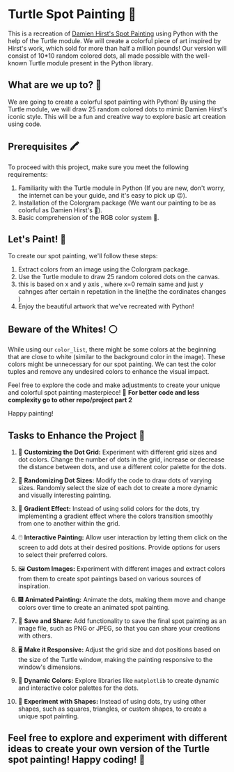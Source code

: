 # Turtle Spot Painting 🎨

This is a recreation of [Damien Hirst's Spot Painting](https://en.wikipedia.org/wiki/Damien_Hirst#Spot_painting) using Python with the help of the Turtle module. We will create a colorful piece of art inspired by Hirst's work, which sold for more than half a million pounds! Our version will consist of 10*10 random colored dots, all made possible with the well-known Turtle module present in the Python library.

## What are we up to? 🤔

We are going to create a colorful spot painting with Python! By using the Turtle module, we will draw 25 random colored dots to mimic Damien Hirst's iconic style. This will be a fun and creative way to explore basic art creation using code.

## Prerequisites 🖍️

To proceed with this project, make sure you meet the following requirements:

1. Familiarity with the Turtle module in Python (If you are new, don't worry, the internet can be your guide, and it's easy to pick up 😉).
2. Installation of the Colorgram package (We want our painting to be as colorful as Damien Hirst's 🌈).
3. Basic comprehension of the RGB color system 🧮.

## Let's Paint! 🎨

To create our spot painting, we'll follow these steps:
1. Extract colors from an image using the Colorgram package.
2. Use the Turtle module to draw 25 random colored dots on the canvas.
3. this is based on x and y axis , where x=0 remain same and just y cahnges  after certain n repetation in the line(the the cordinates changes )
4. Enjoy the beautiful artwork that we've recreated with Python!

## Beware of the Whites! ⚪

While using our `color_list`, there might be some colors at the beginning that are close to white (similar to the background color in the image). These colors might be unnecessary for our spot painting. We can test the color tuples and remove any undesired colors to enhance the visual impact.

Feel free to explore the code and make adjustments to create your unique and colorful spot painting masterpiece! 🌟
**For better code and less complexity  go to other repo/project part 2**

Happy painting!

## Tasks to Enhance the Project 🚀

1. 🔳 **Customizing the Dot Grid:** Experiment with different grid sizes and dot colors. Change the number of dots in the grid, increase or decrease the distance between dots, and use a different color palette for the dots.

2. 🎨 **Randomizing Dot Sizes:** Modify the code to draw dots of varying sizes. Randomly select the size of each dot to create a more dynamic and visually interesting painting.

3. 🌈 **Gradient Effect:** Instead of using solid colors for the dots, try implementing a gradient effect where the colors transition smoothly from one to another within the grid.

4. 🖱️ **Interactive Painting:** Allow user interaction by letting them click on the screen to add dots at their desired positions. Provide options for users to select their preferred colors.

5. 🖼️ **Custom Images:** Experiment with different images and extract colors from them to create spot paintings based on various sources of inspiration.

6. 🎆 **Animated Painting:** Animate the dots, making them move and change colors over time to create an animated spot painting.

7. 💾 **Save and Share:** Add functionality to save the final spot painting as an image file, such as PNG or JPEG, so that you can share your creations with others.

8. 🖥️ **Make it Responsive:** Adjust the grid size and dot positions based on the size of the Turtle window, making the painting responsive to the window's dimensions.

9. 🌟 **Dynamic Colors:** Explore libraries like `matplotlib` to create dynamic and interactive color palettes for the dots.

10. 🔳 **Experiment with Shapes:** Instead of using dots, try using other shapes, such as squares, triangles, or custom shapes, to create a unique spot painting.

## Feel free to explore and experiment with different ideas to create your own version of the Turtle spot painting! Happy coding! 🎉


